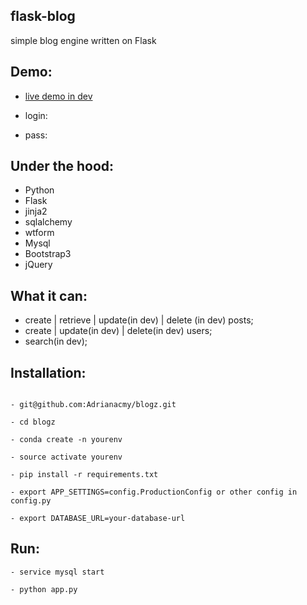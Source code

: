 ## flask-blog

simple blog engine written on Flask

## Demo:

- [live demo in dev](http://commingsoon)

- login:

- pass:

## Under the hood:

- Python
- Flask
- jinja2 
- sqlalchemy
- wtform
- Mysql
- Bootstrap3
- jQuery

## What it can:

- create | retrieve | update(in dev) | delete (in dev) posts;
- create | update(in dev) | delete(in dev) users;
- search(in dev);


## Installation:
```

- git@github.com:Adrianacmy/blogz.git

- cd blogz

- conda create -n yourenv

- source activate yourenv

- pip install -r requirements.txt

- export APP_SETTINGS=config.ProductionConfig or other config in config.py

- export DATABASE_URL=your-database-url
```

## Run:
```
- service mysql start

- python app.py

```

